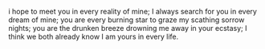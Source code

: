 i hope to meet you in every reality of mine;
I always search for you in every dream of mine;
you are every burning star to graze my scathing sorrow nights;
you are the drunken breeze drowning me away in your ecstasy;
I think we both already know I am yours in every life.

